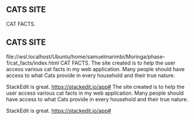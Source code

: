 ## CATS SITE
CAT FACTS.
## CATS SITE
file://wsl.localhost/Ubuntu/home/samuelmarimbi/Moringa/phase-1/cat_facts/index.html
CAT FACTS.
The site created is to help the user access various cat facts in my web application.
Many people should have access to what Cats provide in every household and their true nature.

StackEdit is great. https://stackedit.io/app#
The site created is to help the user access various cat facts in my web application.
Many people should have access to what Cats provide in every household and their true nature.

StackEdit is great. https://stackedit.io/app#